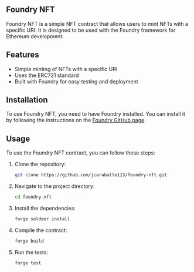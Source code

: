 ## Foundry NFT

Foundry NFT is a simple NFT contract that allows users to mint NFTs with a specific URI. It is designed to be used with the Foundry framework for Ethereum development.

## Features

-   Simple minting of NFTs with a specific URI
-   Uses the ERC721 standard
-   Built with Foundry for easy testing and deployment

## Installation

To use Foundry NFT, you need to have Foundry installed. You can install it by following the instructions on the [Foundry GitHub page](https://github.com/foundry-rs/foundry#installation).

## Usage

To use the Foundry NFT contract, you can follow these steps:

1. Clone the repository:
    ```bash
    git clone https://github.com/jcaraballo113/foundry-nft.git
    ```
2. Navigate to the project directory:
    ```bash
    cd foundry-nft
    ```
3. Install the dependencies:
    ```bash
    forge soldeer install
    ```
4. Compile the contract:
    ```bash
    forge build
    ```
5. Run the tests:
    ```bash
    forge test
    ```
